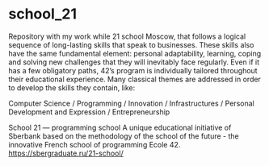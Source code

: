 # school_21
Repository with my work while 21 school Moscow, that follows a logical sequence of long-lasting skills that speak to businesses. These skills also have the same fundamental element: personal adaptability, learning, coping and solving new challenges that they will inevitably face regularly. Even if it has a few obligatory paths, 42’s program is individually tailored throughout their educational experience. Many classical themes are addressed in order to develop the skills they contain, like:

Computer Science / Programming /
Innovation /
Infrastructures /
Personal Development and Expression /
Entrepreneurship

School 21 — programming school
A unique educational initiative of Sberbank based on the methodology of the school of the future - the innovative French school of programming Ecole 42.
https://sbergraduate.ru/21-school/
